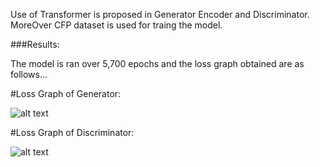 Use of Transformer is proposed in Generator Encoder and Discriminator.
MoreOver CFP dataset is used for traing the model.

###Results:

The model is ran over 5,700 epochs and the loss graph obtained are as follows...

#Loss Graph of Generator:

![alt text](https://user-images.githubusercontent.com/88478217/166628619-da13b8d9-91a8-4811-84c9-47e78751fd2e.png)



#Loss Graph of Discriminator:

![alt text](https://user-images.githubusercontent.com/88478217/166628621-c71b2248-bde0-4887-8992-673ae3c9ec36.png)
